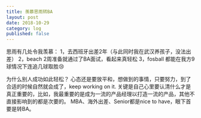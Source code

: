 ```yaml
---
title: 羡慕思雨转BA
layout: post
date: 2018-10-29
category: log
published: false
---
```


思雨有几处令我羡慕：
1，去西班牙出差2年（与此同时我在武汉养孩子，没法出差）
2，beach 2周准备就通过了BA面试，看起来真轻松
3，fosball 都能在我方9球情况下连追几球取胜😢

为什么别人成功如此轻松？
心态还是要放平和，想做到的事情，只要努力，到了合适的时候自然就会成了，keep working on it.
关键是自己心里要认清什么才是真正重要的，比如，我最重要的是成为一流的产品经理以打造一流的产品，其他不直接影响到的都是次要的。
MBA、海外出差、Senior都是nice to have，眼下首要是转BA。